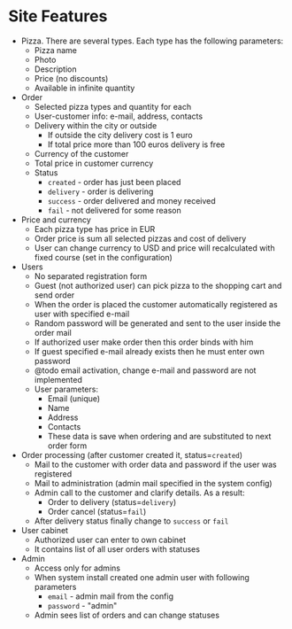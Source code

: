 # Site Features

* Pizza. There are several types. Each type has the following parameters:
    * Pizza name
    * Photo
    * Description
    * Price (no discounts)
    * Available in infinite quantity
* Order
    * Selected pizza types and quantity for each
    * User-customer info: e-mail, address, contacts
    * Delivery within the city or outside
        * If outside the city delivery cost is 1 euro
        * If total price more than 100 euros delivery is free
    * Currency of the customer
    * Total price in customer currency
    * Status
        * `created` - order has just been placed
        * `delivery` - order is delivering
        * `success` - order delivered and money received
        * `fail` - not delivered for some reason
* Price and currency
    * Each pizza type has price in EUR
    * Order price is sum all selected pizzas and cost of delivery
    * User can change currency to USD and price will recalculated with fixed course (set in the configuration)
* Users
    * No separated registration form
    * Guest (not authorized user) can pick pizza to the shopping cart and send order
    * When the order is placed the customer automatically registered as user with specified e-mail
    * Random password will be generated and sent to the user inside the order mail
    * If authorized user make order then this order binds with him
    * If guest specified e-mail already exists then he must enter own password    
    * @todo email activation, change e-mail and password are not implemented
    * User parameters:
        * Email (unique)
        * Name
        * Address
        * Contacts
        * These data is save when ordering and are substituted to next order form
* Order processing (after customer created it, status=`created`)
    * Mail to the customer with order data and password if the user was registered
    * Mail to administration (admin mail specified in the system config)
    * Admin call to the customer and clarify details. As a result:
        * Order to delivery (status=`delivery`)
        * Order cancel (status=`fail`)
    * After delivery status finally change to `success` or `fail` 
* User cabinet
    * Authorized user can enter to own cabinet
    * It contains list of all user orders with statuses
* Admin
    * Access only for admins
    * When system install created one admin user with following parameters
        * `email` - admin mail from the config
        * `password` - "admin"
    * Admin sees list of orders and can change statuses
